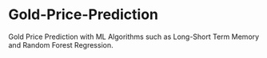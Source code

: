 # Gold-Price-Prediction
Gold Price Prediction with ML Algorithms such as Long-Short Term Memory and Random Forest Regression.
